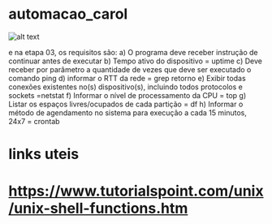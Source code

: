 # automacao_carol

![alt text](https://raw.githubusercontent.com/robsontissiano/automacao_carol/blob/master/pastedImage.png)


e na etapa 03, os requisitos são:
a) O programa deve receber instrução de continuar antes de executar
b) Tempo ativo do dispositivo = uptime
c) Deve receber por parâmetro a quantidade de vezes que deve ser executado o comando ping
d) informar o RTT da rede = grep retorno
e) Exibir todas conexões existentes no(s) dispositivo(s), incluindo todos protocolos e sockets =netstat
 f) Informar o nível de processamento da CPU = top
g) Listar os espaços livres/ocupados de cada partição = df
h) Informar o método de agendamento no sistema para execução a cada 15 minutos, 24x7 = crontab


# links uteis
# https://www.tutorialspoint.com/unix/unix-shell-functions.htm
